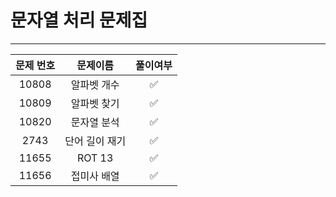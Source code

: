 # 문자열 처리 문제집
***
|문제 번호|문제이름|풀이여부|
|:---:|:---:|:---:|
|10808|알파벳 개수|✅|
|10809|알파벳 찾기|✅|
|10820|문자열 분석|✅|
|2743|단어 길이 재기|✅|
|11655|ROT 13|✅|
|11656|접미사 배열|✅|

